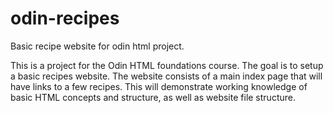 # odin-recipes
Basic recipe website for odin html project. 

This is a project for the Odin HTML foundations course. The goal is to setup a basic recipes website. The website consists of a main index page that will have links to a few recipes. This will demonstrate working knowledge of basic HTML concepts and structure, as well as website file structure. 